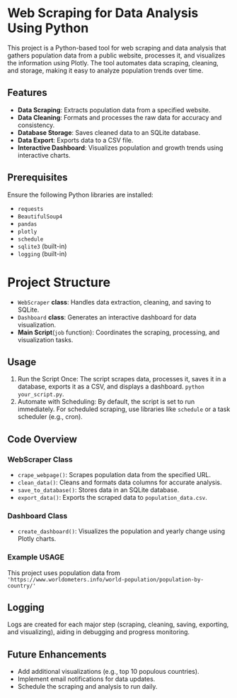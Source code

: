 # Web Scraping for Data Analysis Using Python

This project is a Python-based tool for web scraping and data analysis that gathers population data from a public website, processes it, and visualizes the information using Plotly. The tool automates data scraping, cleaning, and storage, making it easy to analyze population trends over time.

## Features

- **Data Scraping**: Extracts population data from a specified website.
- **Data Cleaning**: Formats and processes the raw data for accuracy and consistency.
- **Database Storage**: Saves cleaned data to an SQLite database.
- **Data Export**: Exports data to a CSV file.
- **Interactive Dashboard**: Visualizes population and growth trends using interactive charts.

## Prerequisites
Ensure the following Python libraries are installed:

- `requests`
- `BeautifulSoup4`
- `pandas`
- `plotly`
- `schedule`
- `sqlite3` (built-in)
- `logging` (built-in)


# Project Structure

- `WebScraper` **class**: Handles data extraction, cleaning, and saving to SQLite.
- `Dashboard` **class**: Generates an interactive dashboard for data visualization.
- **Main Script**(`job` function): Coordinates the scraping, processing, and visualization tasks.

## Usage

1. Run the Script Once: The script scrapes data, processes it, saves it in a database, exports it as a CSV, and displays a dashboard.
     `python your_script.py`.
2. Automate with Scheduling: By default, the script is set to run immediately. For scheduled scraping, use libraries like `schedule` or a task scheduler (e.g., cron).
 ## Code Overview

 ### WebScraper Class
- `crape_webpage()`: Scrapes population data from the specified URL.
- `clean_data()`: Cleans and formats data columns for accurate analysis.
- `save_to_database()`: Stores data in an SQLite database.
- `export_data()`: Exports the scraped data to `population_data.csv`.
### Dashboard Class
- `create_dashboard()`: Visualizes the population and yearly change using Plotly charts.
### Example USAGE
 This project uses population data from `'https://www.worldometers.info/world-population/population-by-country/'`
 
## Logging
 Logs are created for each major step (scraping, cleaning, saving, exporting, and visualizing), aiding in debugging and progress monitoring.

 ## Future Enhancements
- Add additional visualizations (e.g., top 10 populous countries).
- Implement email notifications for data updates.
- Schedule the scraping and analysis to run daily.
 
